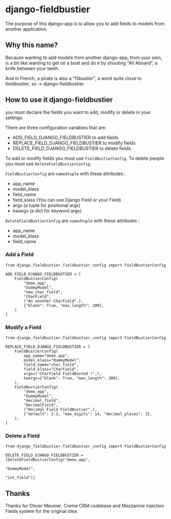 # django-fieldbustier

The purpose of this django-app is to allow you to add fields to models from another application.

## Why this name?

Because wanting to add models from another django-app, from your own, is a bit like wanting to get on a boat and do it by shouting "All Aboard", a knife between your teeth.

And in French, a pirate is also a "flibustier", a word quite close to fieldbustier, so -> django-fieldbustier.

## How to use it django-fieldbustier

you must declare the fields you want to add, modify or delete in your settings.

There are three configuration variables that are:
- ADD_FIELD_DJANGO_FIELDBUSTIER to add fields
- REPLACE_FIELD_DJANGO_FIELDBUSTIER to modify fields
- DELETE_FIELD_DJANGO_FIELDBUSTIER to delete fields

To add or modify fields you must use `FieldBustierConfig`. To delete people you must use `DeleteFieldBustierConfig`.


`FieldBustierConfig` are `namedtuple` with these attributes :
 - app_name
 - model_klass
 - field_name
 - field_klass (You can use Django Field or your Field)
 - args (a tuple for positional args)
 - kwargs (a dict for keyword args)

`DeleteFieldBustierConfig` are `namedtuple` with these attributes :
 - app_name
 - model_klass
 - field_name


### Add a Field

```
from django_fieldbustier.fieldbustier_config import FieldBustierConfig

ADD_FIELD_DJANGO_FIELDBUSTIER = [
    FieldBustierConfig(
        "demo_app",
        "DummyModel",
        "new_char_field",
        "CharField",
        ("An another CharField",),
        {"blank": True, "max_length": 200},
    )
]
```

### Modify a Field


```
from django_fieldbustier.fieldbustier_config import FieldBustierConfig

REPLACE_FIELD_DJANGO_FIELDBUSTIER = [
    FieldBustierConfig(
        app_name="demo_app",
        model_klass="DummyModel",
        field_name="char_field",
        field_klass="CharField",
        args=("CharField FieldBusted !",),
        kwargs={"blank": True, "max_length": 200},
    ),
    FieldBustierConfig(
        "demo_app",
        "DummyModel",
        "decimal_field",
        "DecimalField",
        ("Decimal Field FieldBustier",),
        {"default": 2.3, "max_digits": 14, "decimal_places": 3},
    ),
]
```

### Delete a Field

```
from django_fieldbustier.fieldbustier_config import FieldBustierConfig

DELETE_FIELD_DJANGO_FIELDBUSTIER = [DeleteFieldBustierConfig("demo_app",
                                                             "DummyModel",
                                                             "int_field")]
```


## Thanks

Thanks for Olivier Meunier, Creme CRM codebase and Mezzanine injection Fields system for the original idea.
